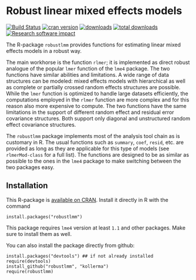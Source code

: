 Robust linear mixed effects models
==================================

[![Build Status](https://travis-ci.org/kollerma/robustlmm.svg?branch=master)](https://travis-ci.org/kollerma/robustlmm)
[![cran version](http://www.r-pkg.org/badges/version/robustlmm)](http://cran.rstudio.com/web/packages/robustlmm)
[![downloads](http://cranlogs.r-pkg.org/badges/robustlmm)](http://cranlogs.r-pkg.org/badges/robustlmm)
[![total downloads](http://cranlogs.r-pkg.org/badges/grand-total/robustlmm)](http://cranlogs.r-pkg.org/badges/grand-total/robustlmm)
[![Research software impact](http://depsy.org/api/package/cran/robustlmm/badge.svg)](http://depsy.org/package/r/robustlmm)

The R-package `robustlmm` provides functions for estimating linear mixed
effects models in a robust way.

The main workhorse is the function `rlmer`; it is implemented as direct
robust analogue of the popular `lmer` function of the `lme4` package. The
two functions have similar abilities and limitations. A wide range of data
structures can be modeled: mixed effects models with hierarchical as well
as complete or partially crossed random effects structures are
possible. While the `lmer` function is optimized to handle large datasets
efficiently, the computations employed in the `rlmer` function are more
complex and for this reason also more expensive to compute. The two
functions have the same limitations in the support of different random
effect and residual error covariance structures. Both support only diagonal
and unstructured random effect covariance structures.

The `robustlmm` package implements most of the analysis tool chain as is
customary in R. The usual functions such as `summary`, `coef`, `resid`,
etc. are provided as long as they are applicable for this type of models
(see `rlmerMod-class` for a full list). The functions are designed to be as
similar as possible to the ones in the `lme4` package to make switching
between the two packages easy.
  
Installation
------------

This R-package is [available on
CRAN](http://cran.r-project.org/web/packages/robustlmm/). Install it
directly in R with the command

    install.packages("robustlmm")

This package requires `lme4` version at least `1.1` and other
packages. Make sure to install them as well.

You can also install the package directly from github:

    install.packages("devtools") ## if not already installed
    require(devtools)
    install_github("robustlmm", "kollerma")
    require(robustlmm)
